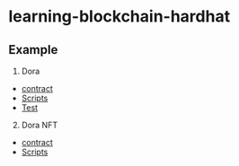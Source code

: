 # learning-blockchain-hardhat

## Example

1. Dora
* [contract](contracts/dora.sol)
* [Scripts](scripts/dora.js)
* [Test](test/dora.js)
2. Dora NFT
* [contract](contracts/dora_nft.sol)
* [Scripts](scripts/dora_nft.js)
